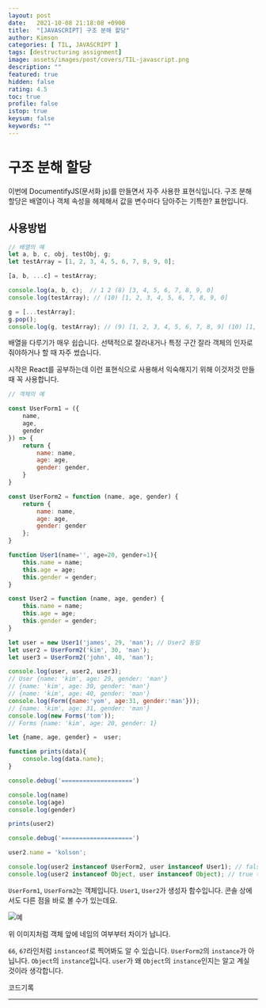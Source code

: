 ```yaml
---
layout: post
date:   2021-10-08 21:18:08 +0900
title:  "[JAVASCRIPT] 구조 분해 할당"
author: Kimson
categories: [ TIL, JAVASCRIPT ]
tags: [destructuring assignment]
image: assets/images/post/covers/TIL-javascript.png
description: ""
featured: true
hidden: false
rating: 4.5
toc: true
profile: false
istop: true
keysum: false
keywords: ""
---
```


# 구조 분해 할당

이번에 DocumentifyJS(문서화 js)를 만들면서 자주 사용한 표현식입니다. 구조 분해 할당은 배열이나 객체 속성을 헤체해서 값을 변수마다 담아주는 기특한? 표현입니다.

## 사용방법

```javascript
// 배열의 예
let a, b, c, obj, testObj, g;
let testArray = [1, 2, 3, 4, 5, 6, 7, 8, 9, 0];

[a, b, ...c] = testArray;

console.log(a, b, c);  // 1 2 (8) [3, 4, 5, 6, 7, 8, 9, 0]
console.log(testArray); // (10) [1, 2, 3, 4, 5, 6, 7, 8, 9, 0]

g = [...testArray];
g.pop();
console.log(g, testArray); // (9) [1, 2, 3, 4, 5, 6, 7, 8, 9] (10) [1, 2, 3, 4, 5, 6, 7, 8, 9, 0]
```

배열을 다루기가 매우 쉽습니다. 선택적으로 잘라내거나 특정 구간 잘라 객체의 인자로 줘야하거나 할 때 자주 썼습니다.

시작은 React를 공부하는데 이런 표현식으로 사용해서 익숙해지기 위해 이것저것 만들 때 꼭 사용합니다.

```javascript
// 객체의 예

const UserForm1 = ({
    name,
    age,
    gender
}) => {
    return {
        name: name,
        age: age,
        gender: gender,
    }
}

const UserForm2 = function (name, age, gender) {
    return {
        name: name,
        age: age,
        gender: gender
    };
}

function User1(name='', age=20, gender=1){
    this.name = name;
    this.age = age;
    this.gender = gender;
}

const User2 = function (name, age, gender) {
    this.name = name;
    this.age = age;
    this.gender = gender;
}

let user = new User1('james', 29, 'man'); // User2 동일
let user2 = UserForm2('kim', 30, 'man');
let user3 = UserForm2('john', 40, 'man');

console.log(user, user2, user3);
// User {name: 'kim', age: 29, gender: 'man'}
// {name: 'kim', age: 30, gender: 'man'}
// {name: 'kim', age: 40, gender: 'man'}
console.log(Form({name:'yom', age:31, gender:'man'}));
// {name: 'kim', age: 31, gender: 'man'}
console.log(new Forms('tom'));
// Forms {name: 'kim', age: 20, gender: 1}

let {name, age, gender} =  user;

function prints(data){
    console.log(data.name);
}

console.debug('====================')

console.log(name)
console.log(age)
console.log(gender)

prints(user2)

console.debug('====================')

user2.name = 'kolson';

console.log(user2 instanceof UserForm2, user instanceof User1); // false true
console.log(user2 instanceof Object, user instanceof Object); // true true
```

`UserForm1`, `UserForm2`는 객체입니다. `User1`, `User2`가 생성자 함수입니다. 콘솔 상에서도 다른 점을 바로 볼 수가 있는데요.

![예]({{site.baseurl}}/assets/images/post/destructure/dest01.png)

위 이미지처럼 객체 앞에 네임의 여부부터 차이가 납니다.

`66`, `67`라인처럼 `instanceof`로 찍어봐도 알 수 있습니다. `UserForm2`의 `instance`가 아닙니다. `Object`의 `instance`입니다. `user`가 왜 `Object`의 `instance`인지는 알고 계실 것이라 생각합니다.

코드기록

-----